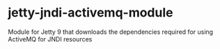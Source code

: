 # jetty-jndi-activemq-module
Module for Jetty 9 that downloads the dependencies required for using ActiveMQ for JNDI resources
